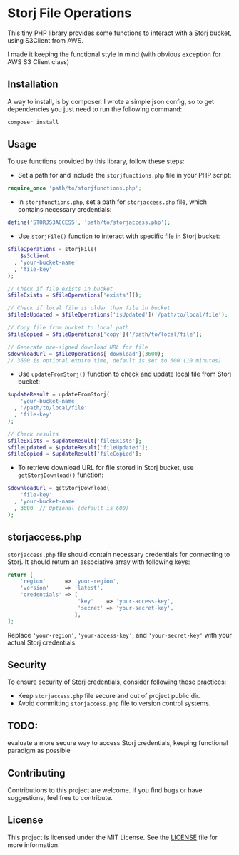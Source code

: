 # Storj File Operations

This tiny PHP library provides some functions to interact with a Storj bucket, using S3Client from AWS.

I made it keeping the functional style in mind (with obvious exception for AWS S3 Client class)

## Installation

A way to install, is by composer. I wrote a simple json config, so to get dependencies you just need to run the following command:

```bash
composer install
```

## Usage

To use functions provided by this library, follow these steps:

* Set a path for and include the `storjfunctions.php` file in your PHP script:

```php
require_once 'path/to/storjfunctions.php';
```

* In `storjfunctions.php`, set a path for `storjaccess.php` file, which contains necessary credentials:

```php
define('STORJS3ACCESS', 'path/to/storjaccess.php');
```

* Use `storjFile()` function to interact with specific file in Storj bucket:

```php
$fileOperations = storjFile(
    $s3client
  , 'your-bucket-name'
  , 'file-key'
);

// Check if file exists in bucket
$fileExists = $fileOperations['exists']();

// Check if local file is older than file in bucket
$fileIsUpdated = $fileOperations['isUpdated']('/path/to/local/file');

// Copy file from bucket to local path
$fileCopied = $fileOperations['copy']('/path/to/local/file');

// Generate pre-signed download URL for file
$downloadUrl = $fileOperations['download'](3600);
// 3600 is optional expire time, default is set to 600 (10 minutes)
```

* Use `updateFromStorj()` function to check and update local file from Storj bucket:

```php
$updateResult = updateFromStorj(
    'your-bucket-name'
  , '/path/to/local/file'
  , 'file-key'
);

// Check results
$fileExists = $updateResult['fileExists'];
$fileUpdated = $updateResult['fileUpdated'];
$fileCopied = $updateResult['fileCopied'];
```

* To retrieve download URL for file stored in Storj bucket, use `getStorjDownload()` function:

```php
$downloadUrl = getStorjDownload(
    'file-key'
  , 'your-bucket-name'
  , 3600  // Optional (default is 600)
);
```

## storjaccess.php

`storjaccess.php` file should contain necessary credentials for connecting to Storj. It should return an associative array with following keys:

```php
return [
    'region'      => 'your-region',
    'version'     => 'latest',
    'credentials' => [
                      'key'    => 'your-access-key',
                      'secret' => 'your-secret-key',
                     ],
];
```

Replace `'your-region'`, `'your-access-key'`, and `'your-secret-key'` with your actual Storj credentials.

## Security

To ensure security of Storj credentials, consider following these practices:

- Keep `storjaccess.php` file secure and out of project public dir.
- Avoid committing `storjaccess.php` file to version control systems.

## TODO:

evaluate a more secure way to access Storj credentials, keeping functional paradigm as possible

## Contributing

Contributions to this project are welcome.
If you find bugs or have suggestions, feel free to contribute.

## License

This project is licensed under the MIT License. See the [LICENSE](https://github.com/DavideFasolo/StorjFileOps/edit/master/LICENSE) file for more information.
